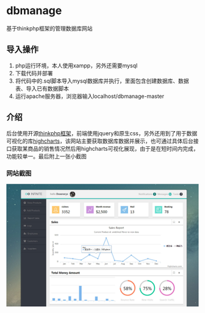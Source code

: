 # dbmanage
基于thinkphp框架的管理数据库网站

## 导入操作

1. php运行环境，本人使用xampp，另外还需要mysql
2. 下载代码并部署
3. 将代码中的.sql脚本导入mysql数据库并执行，里面包含创建数据库、数据表、导入已有数据脚本
4. 运行apache服务器，浏览器输入localhost/dbmanage-master  

## 介绍  

后台使用开源[thinkphp框架](http://www.thinkphp.cn/)，前端使用jquery和原生css，另外还用到了用于数据可视化的库[highcharts](http://new.hcharts.cn/)，该网站主要获取数据库数据并展示，也可通过具体后台接口获取某商品的销售情况然后用highcharts可视化展现，由于是在短时间内完成，功能较单一。最后附上一张小截图  

### 网站截图
![image](https://raw.githubusercontent.com/webyangmx/dbhomework/master/screenshot/screenshot.jpg)

